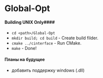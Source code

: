 # Global-Opt #
#### Building UNIX Only####
 - `cd <path>/Global-Opt`
 - `mkdir build; cd build` - Create build filder.
 - `cmake ../cinterface` - Run CMake.
 - `make` - Done!

#### Планы на будущее ####
 - добавить поддержку windows (.dll)
